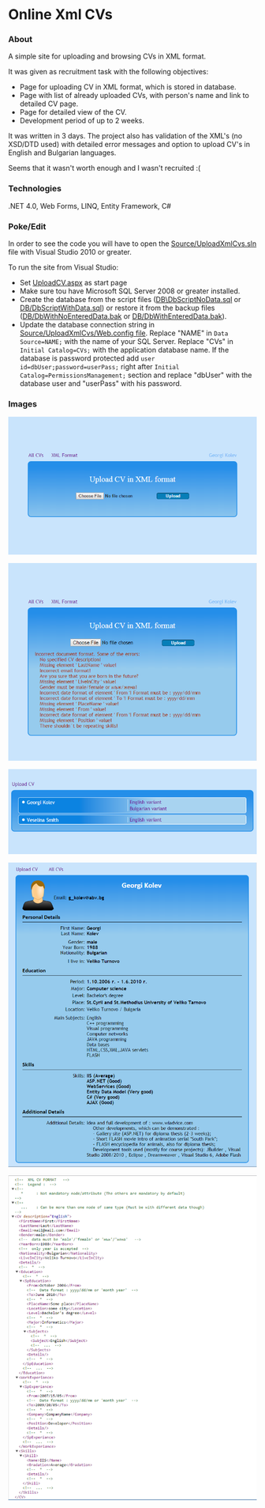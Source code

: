 # Online Xml CVs

### About

A simple site for uploading and browsing CVs in XML format.

It was given as recruitment task with the following objectives:
-  Page for uploading CV in XML format, which is stored in database.
-  Page with list of already uploaded CVs, with person's name and link to detailed CV page.
-  Page for detailed view of the CV.
-  Development period of up to 2 weeks.

It was written in 3 days. The project also has validation of the XML's (no XSD/DTD used) with detailed error messages and option to upload CV's in English and Bulgarian languages.

Seems that it wasn't worth enough and I wasn't recruited :(

### Technologies

.NET 4.0, Web Forms, LINQ, Entity Framework, C#

### Poke/Edit

In order to see the code you will have to open the [Source/UploadXmlCvs.sln](https://github.com/raste/OnlineXmlCVs/blob/master/Source/UploadXmlCvs.sln) file with Visual Studio 2010 or greater.

To run the site from Visual Studio: 
- Set [UploadCV.aspx](https://github.com/raste/OnlineXmlCVs/blob/master/Source/UploadXmlCvs/UploadCV.aspx) as start page 
- Make sure tou have Microsoft SQL Server 2008 or greater installed. 
- Create the database from the script files ([DB\DbScriptNoData.sql](https://github.com/raste/OnlineXmlCVs/blob/master/DB/DbScriptNoData.sql) or [DB/DbScriptWithData.sql](https://github.com/raste/OnlineXmlCVs/blob/master/DB/DbScriptWithData.sql)) or restore it from the backup files ([DB/DbWithNoEnteredData.bak](https://github.com/raste/OnlineXmlCVs/blob/master/DB/DbWithNoEnteredData.bak) or [DB/DbWithEnteredData.bak](https://github.com/raste/OnlineXmlCVs/blob/master/DB/DbWithEnteredData.bak)).
- Update the database connection string in [Source/UploadXmlCvs/Web.config file](https://github.com/raste/OnlineXmlCVs/blob/master/Source/UploadXmlCvs/Web.config). Replace "NAME" in `Data Source=NAME;` with the name of your SQL Server. Replace "CVs" in `Initial Catalog=CVs;` with the application database name. If the database is password protected add `user id=dbUser;password=userPass;` right after `Initial Catalog=PermissionsManagement;` section and replace "dbUser" with the database user and "userPass" with his password.

### Images

![alt text](https://github.com/raste/OnlineXmlCVs/blob/master/screenshots/Upload.png "Upload screen")

![alt text](https://github.com/raste/OnlineXmlCVs/blob/master/screenshots/Validation.png "Validation")

![alt text](https://github.com/raste/OnlineXmlCVs/blob/master/screenshots/AllCVs.png "Uploaded CVs")

![alt text](https://github.com/raste/OnlineXmlCVs/blob/master/screenshots/CV.png "CV")

![alt text](https://github.com/raste/OnlineXmlCVs/blob/master/screenshots/XMLFormat.png "XML format description")
